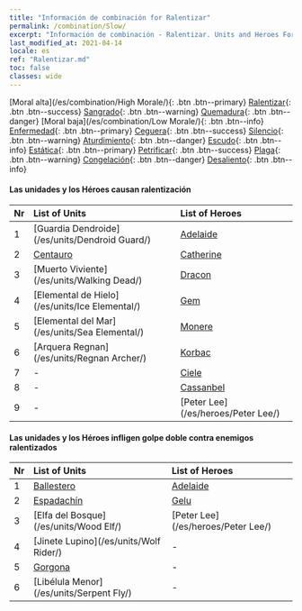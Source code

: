 ```yaml
---
title: "Información de combinación for Ralentizar"
permalink: /combination/Slow/
excerpt: "Información de combinación - Ralentizar. Units and Heroes Formation."
last_modified_at: 2021-04-14
locale: es
ref: "Ralentizar.md"
toc: false
classes: wide
---
```


  [Moral alta](/es/combination/High Morale/){: .btn .btn--primary} [Ralentizar](/es/combination/Slow/){: .btn .btn--success} [Sangrado](/es/combination/Bleeding/){: .btn .btn--warning} [Quemadura](/es/combination/Burning/){: .btn .btn--danger} [Moral baja](/es/combination/Low Morale/){: .btn .btn--info} [Enfermedad](/es/combination/Disease/){: .btn .btn--primary} [Ceguera](/es/combination/Blind/){: .btn .btn--success} [Silencio](/es/combination/Silence/){: .btn .btn--warning} [Aturdimiento](/es/combination/Stun/){: .btn .btn--danger} [Escudo](/es/combination/Shield/){: .btn .btn--info} [Estática](/es/combination/Static/){: .btn .btn--primary} [Petrificar](/es/combination/Petrify/){: .btn .btn--success} [Plaga](/es/combination/Plague/){: .btn .btn--warning} [Congelación](/es/combination/Freeze/){: .btn .btn--danger} [Desaliento](/es/combination/Deterrence/){: .btn .btn--info} 


#### Las unidades y los Héroes causan ralentización

  | Nr |  List of Units  | List of Heroes | 
  |:---|:----------------|:---------------| 
  | 1 | [Guardia Dendroide](/es/units/Dendroid Guard/) | [Adelaide](/es/heroes/Adelaide/) |
  | 2 | [Centauro](/es/units/Centaur/) | [Catherine](/es/heroes/Catherine/) |
  | 3 | [Muerto Viviente](/es/units/Walking Dead/) | [Dracon](/es/heroes/Dracon/) |
  | 4 | [Elemental de Hielo](/es/units/Ice Elemental/) | [Gem](/es/heroes/Gem/) |
  | 5 | [Elemental del Mar](/es/units/Sea Elemental/) | [Monere](/es/heroes/Monere/) |
  | 6 | [Arquera Regnan](/es/units/Regnan Archer/) | [Korbac](/es/heroes/Korbac/) |
  | 7 | - | [Ciele](/es/heroes/Ciele/) |
  | 8 | - | [Cassanbel](/es/heroes/Cassanbel/) |
  | 9 | - | [Peter Lee](/es/heroes/Peter Lee/) |


#### Las unidades y los Héroes infligen golpe doble contra enemigos ralentizados

  | Nr |  List of Units  | List of Heroes | 
  |:---|:----------------|:---------------| 
  | 1 | [Ballestero](/es/units/Marksman/) | [Adelaide](/es/heroes/Adelaide/) |
  | 2 | [Espadachín](/es/units/Swordsman/) | [Gelu](/es/heroes/Gelu/) |
  | 3 | [Elfa del Bosque](/es/units/Wood Elf/) | [Peter Lee](/es/heroes/Peter Lee/) |
  | 4 | [Jinete Lupino](/es/units/Wolf Rider/) | - |
  | 5 | [Gorgona](/es/units/Gorgon/) | - |
  | 6 | [Libélula Menor](/es/units/Serpent Fly/) | - |
